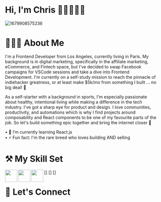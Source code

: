 # Hi, I'm Chris 👋🏼👨🏽‍💻
![1679908575236](https://user-images.githubusercontent.com/26408789/231440356-94087591-c591-4c5e-8360-a61f6c8e15d5.jpeg)

# 🏄🏽‍♂️ About Me
I'm a Frontend Developer from Los Angeles, currently living in Paris. My background is in digital marketing, specifically in the affiliate marketing, eCommerce, and Fintech space, but I've decided to swap Facebook campaigns for VSCode sessions and take a dive into Frontend Development. I'm currently on a self-study mission to reach the pinnacle of indiehacker greatness, or at least make $5k/mo from something I built ... no big deal! 💪

As a self-starter with a background in sports, I'm especially passionate about healthy, intentional living while making a difference in the tech industry. I've got a sharp eye for product and design. I love communities, productivity, and automations which is why I find projects around composability and React components to be one of my favourite parts of the job. So let's build something epic together and bring the internet closer 🚀

• 🌱 I’m currently learning React.js <br>
• ⚡️ Fun fact: I'm the rare breed who loves building AND selling 

# ⚒️ My Skill Set
[<img align="left" width="40px" src="https://img.icons8.com/color/48/null/javascript--v1.png"/>]
[<img align="left" width="40px" src="https://img.icons8.com/officel/160/null/react.png"/>]
[<img align="left" width="40px" src="https://img.icons8.com/color/144/null/html-5--v2.png"/>]

# 🦜 Let's Connect
